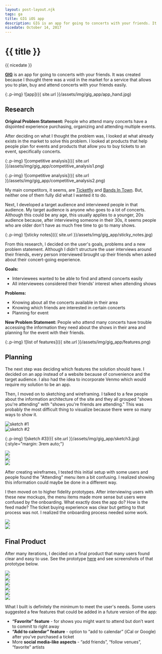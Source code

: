 ```yaml
---
layout: post-layout.njk
tags: ga
title: GIG iOS app
description: GIG is an app for going to concerts with your friends. It was created because I thought there was a void in the market for a service that allows you to plan, buy and attend concerts with your friends easily.
nicedate: October 14, 2017
---
```

# {{ title }}
<p class="date">{{ nicedate }}</p>

**<a target="_blank" href="https://invis.io/AMD99G92K">GIG</a>** is an app for going to concerts with your friends. It was created because I thought there was a void in the market for a service that allows you to plan, buy and attend concerts with your friends easily.

{:.p-img}
![app]({{ site.url }}/assets/img/gig_app/app_hand.jpg)

## Research

**Original Problem Statement:** People who attend many concerts have a disjointed experience purchasing, organizing and attending multiple events.

After deciding on what I thought the problem was, I looked at what already exists in the market to solve this problem. I looked at products that help people plan for events and products that allow you to buy tickets to an event, specifically concerts. 

{:.p-img}
![competitive analysis]({{ site.url }}/assets/img/gig_app/competitive_analysis1.png)

{:.p-img}
![competitive analysis]({{ site.url }}/assets/img/gig_app/competitive_analysis2.png)

My main competitors, it seems, are <a target="_blank" href="http://www.ticketfly.com/">Ticketfly</a> and <a target="_blank" href="https://news.bandsintown.com/home">Bands In Town</a>. But, neither one of them fully did what I wanted it to do. 

Next, I developed a target audience and interviewed people in that audience. My target audience is anyone who goes to a lot of concerts. Although this could be any age, this usually applies to a younger, 20s audience because, after interviewing someone in their 30s, it seems people who are older don't have as much free time to go to many shows. 

{:.p-img}
![sticky notes]({{ site.url }}/assets/img/gig_app/sticky_notes.jpg)

From this research, I decided on the user's goals, problems and a new problem statement. Although I didn't structure the user interviews around their friends, every person interviewed brought up their friends when asked about their concert-going experience. 

**Goals:**
* Interviewees wanted to be able to find and attend concerts easily
* All interviewees considered their friends’ interest when attending shows

**Problems:**
* Knowing about all the concerts available in their area
* Knowing which friends are interested in certain concerts
* Planning for event

**New Problem Statement:** People who attend many concerts have trouble accessing the information they need about the shows in their area and planning for the event with their friends.

{:.p-img}
![list of features]({{ site.url }}/assets/img/gig_app/features.png)

## Planning

The next step was deciding which features the solution should have. I decided on an app instead of a website because of convenience and the target audience. I also had the idea to incorporate Venmo which would require my solution to be an app. 

Then, I moved on to sketching and wireframing. I talked to a few people about the information architecture of the site and they all grouped "shows you're attending" with "shows you're friends are attending." This was probably the most difficult thing to visualize because there were so many ways to show it. 

<div class="img-flex-wrapper">
	<div class="img-flex-50">
		<img alt="sketch #1" src="{{ site.url }}/assets/img/gig_app/sketch1.jpg">
	</div>
	<div class="img-flex-50">
		<img alt="sketch #2" src="{{ site.url }}/assets/img/gig_app/sketch2.jpg">
	</div>
</div>

{:.p-img}
![sketch #3]({{ site.url }}/assets/img/gig_app/sketch3.jpg){:style="margin: 3rem auto;"}

<div class="img-flex-wrapper">
	<div class="img-flex-33">
		<img src="{{ site.url }}/assets/img/gig_app/wireframe1.jpg">
	</div>
	<div class="img-flex-33">
		<img src="{{ site.url }}/assets/img/gig_app/wireframe2.jpg">
	</div>
	<div class="img-flex-33">
		<img src="{{ site.url }}/assets/img/gig_app/wireframe3.jpg">
	</div>
</div>

After creating wireframes, I tested this initial setup with some users and people found the "Attending" menu item a bit confusing. I realized showing this information could maybe be done in a different way. 

I then moved on to higher fidelity prototypes. After interviewing users with these new mockups, the menu items made more sense but users were confused by the onboarding. What exactly does the app do? How is the feed made? The ticket buying experience was clear but getting to that process was not. I realized the onboarding process needed some work. 

<div class="img-flex-wrapper">
	<div class="img-flex-50">
		<img src="{{ site.url }}/assets/img/gig_app/hifi1.jpg">
	</div>
	<div class="img-flex-50">
		<img class="p-img" src="{{ site.url }}/assets/img/gig_app/hifi2.jpg">
	</div>
</div>

## Final Product

After many iterations, I decided on a final product that many users found clear and easy to use. See the prototype <a target="_blank" href="https://invis.io/AMD99G92K">here</a> and see screenshots of that prototype below.

<div class="img-flex-wrapper">
	<div class="img-flex-33">
		<img class="p-img" src="{{ site.url }}/assets/img/gig_app/final1.jpg">
	</div>
	<div class="img-flex-33">
		<img class="p-img" src="{{ site.url }}/assets/img/gig_app/final2.jpg">
	</div>
	<div class="img-flex-33">
		<img class="p-img" src="{{ site.url }}/assets/img/gig_app/final3.jpg">
	</div>
</div>
<div class="img-flex-wrapper">
	<div class="img-flex-33">
		<img class="p-img" src="{{ site.url }}/assets/img/gig_app/final4.jpg">
	</div>
	<div class="img-flex-33">
		<img class="p-img" src="{{ site.url }}/assets/img/gig_app/final5.jpg">
	</div>
	<div class="img-flex-33">
		<img class="p-img" src="{{ site.url }}/assets/img/gig_app/final6.jpg">
	</div>
</div>

What I built is definitely the minimum to meet the user's needs. Some users suggested a few features that could be added in a future version of the app: 
* **“Favorite” feature** - for shows you might want to attend but don’t want to commit to right away
* **“Add to calendar” feature** - option to “add to calendar” (iCal or Google) after you’ve purchased a ticket
* More **social media-like aspects** - “add friends”, “follow venues”, “favorite” artists
